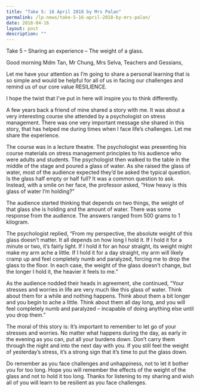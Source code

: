 ```yaml
---
title: "Take 5: 16 April 2018 by Mrs Palan"
permalink: /lp-news/take-5-16-april-2018-by-mrs-palan/
date: 2018-04-16
layout: post
description: ""
---
```

Take 5 – Sharing an experience – The weight of a glass.

Good morning Mdm Tan, Mr Chung, Mrs Selva, Teachers and Gessians,

Let me have your attention as I’m going to share a personal learning that is so simple and would be helpful for all of us in facing our challenges and remind us of our core value RESILIENCE.

I hope the twist that I’ve put in here will inspire you to think differently.

A few years back a friend of mine shared a story with me. It was about a very interesting course she attended by a psychologist on stress management. There was one very important message she shared in this story, that has helped me during times when I face life’s challenges. Let me share the experience.

The course was in a lecture theatre. The psychologist was presenting his course materials on stress management principles to his audience who were adults and students. The psychologist then walked to the table in the middle of the stage and poured a glass of water. As she raised the glass of water, most of the audience expected they’d be asked the typical question. Is the glass half empty or half full? It was a common question to ask. Instead, with a smile on her face, the professor asked, “How heavy is this glass of water I’m holding?”

The audience started thinking that depends on two things, the weight of that glass she is holding and the amount of water. There was some response from the audience. The answers ranged from 500 grams to 1 kilogram.

The psychologist replied, “From my perspective, the absolute weight of this glass doesn’t matter. It all depends on how long I hold it. If I hold it for a minute or two, it’s fairly light. If I hold it for an hour straight, its weight might make my arm ache a little. If I hold it for a day straight, my arm will likely cramp up and feel completely numb and paralyzed, forcing me to drop the glass to the floor. In each case, the weight of the glass doesn’t change, but the longer I hold it, the heavier it feels to me.”

As the audience nodded their heads in agreement, she continued, “Your stresses and worries in life are very much like this glass of water. Think about them for a while and nothing happens. Think about them a bit longer and you begin to ache a little. Think about them all day long, and you will feel completely numb and paralyzed – incapable of doing anything else until you drop them.”

The moral of this story is: It’s important to remember to let go of your stresses and worries. No matter what happens during the day, as early in the evening as you can, put all your burdens down. Don’t carry them through the night and into the next day with you. If you still feel the weight of yesterday’s stress, it’s a strong sign that it’s time to put the glass down.

Do remember as you face challenges and unhappiness, not to let it bother you for too long. Hope you will remember the effects of the weight of the glass and not to hold it too long. Thanks for listening to my sharing and wish all of you will learn to be resilient as you face challenges.